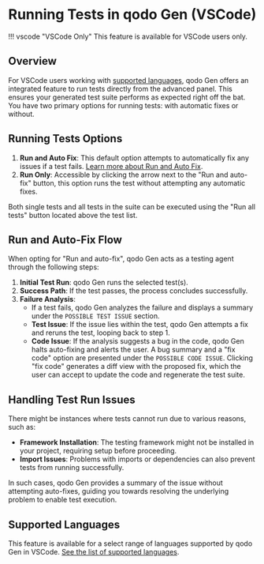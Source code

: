 # Running Tests in qodo Gen (VSCode)

!!! vscode "VSCode Only"
    This feature is available for VSCode users only.

## Overview
For VSCode users working with [supported languages](./supported-languages.md#test-running-support), qodo Gen offers an integrated feature to run tests directly from the advanced panel. This ensures your generated test suite performs as expected right off the bat. You have two primary options for running tests: with automatic fixes or without.

## Running Tests Options

1. **Run and Auto Fix**: This default option attempts to automatically fix any issues if a test fails. [Learn more about Run and Auto Fix](#run-and-auto-fix-flow).
2. **Run Only**: Accessible by clicking the arrow next to the "Run and auto-fix" button, this option runs the test without attempting any automatic fixes.

Both single tests and all tests in the suite can be executed using the "Run all tests" button located above the test list.

## Run and Auto-Fix Flow

When opting for "Run and auto-fix", qodo Gen acts as a testing agent through the following steps:

1. **Initial Test Run**: qodo Gen runs the selected test(s).
2. **Success Path**: If the test passes, the process concludes successfully.
3. **Failure Analysis**:
    - If a test fails, qodo Gen analyzes the failure and displays a summary under the `POSSIBLE TEST ISSUE` section.
    - **Test Issue**: If the issue lies within the test, qodo Gen attempts a fix and reruns the test, looping back to step 1.
    - **Code Issue**: If the analysis suggests a bug in the code, qodo Gen halts auto-fixing and alerts the user. A bug summary and a "fix code" option are presented under the `POSSIBLE CODE ISSUE`. Clicking "fix code" generates a diff view with the proposed fix, which the user can accept to update the code and regenerate the test suite.

## Handling Test Run Issues

There might be instances where tests cannot run due to various reasons, such as:

- **Framework Installation**: The testing framework might not be installed in your project, requiring setup before proceeding.
- **Import Issues**: Problems with imports or dependencies can also prevent tests from running successfully.

In such cases, qodo Gen provides a summary of the issue without attempting auto-fixes, guiding you towards resolving the underlying problem to enable test execution.

## Supported Languages

This feature is available for a select range of languages supported by qodo Gen in VSCode. [See the list of supported languages](./supported-languages.md#test-running-support).
